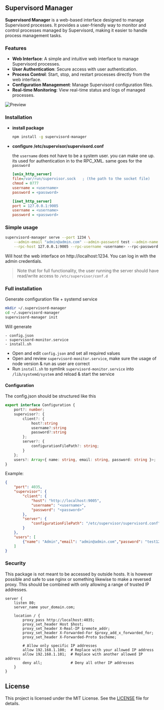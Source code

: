## Supervisord Manager

**Supervisord Manager** is a web-based interface designed to manage Supervisord processes. It provides a user-friendly way to monitor and control processes managed by Supervisord, making it easier to handle process management tasks.

### Features

- **Web Interface**: A simple and intuitive web interface to manage Supervisord processes.
- **User Authentication**: Secure access with user authentication.
- **Process Control**: Start, stop, and restart processes directly from the web interface.
- **Configuration Management**: Manage Supervisord configuration files.
- **Real-time Monitoring**: View real-time status and logs of managed processes.

![Preview](https://i.imgur.com/l2DFjuG.gif)

### Installation
- **install package**
    ```bash
    npm install -g supervisord-manager
    ```
- **configure /etc/supervisor/supervisord.conf**
 
    the `username` does not have to be a system user. you can make one up. its used for authentication in to the RPC_XML.
    same goes for the `password`
    ```ini 
    [unix_http_server]
    file=/var/run/supervisor.sock   ; (the path to the socket file)
    chmod = 0777
    username = <username>
    password = <password>
    
    [inet_http_server]
    port = 127.0.0.1:9005
    username = <username>
    password = <password>
    ```
  

### Simple usage
```bash
supervisord-manager serve --port 1234 \
    --admin-email "admin@admin.com" --admin-password test --admin-name Admin \
    --rpc-host 127.0.0.1:9005 --rpc-username <username> --rpc-password <password> 
```
Will host the web interface on http://localhost:1234. You can log in with the admin credentials.

> Note that for full functionality, the user running the server should have read/write access to `/etc/supervisor/conf.d`

### Full installation
Generate configuration file + systemd service  
```bash
mkdir ~/.supervisord-manager
cd ~/.supervisord-manager
supervisord-manager init
```

Will generate
```
- config.json
- supervisord-monitor.service
- install.sh
```

- Open and edit `config.json` and set all required values
- Open and review `supervisord-monitor.service`, make sure the usage of node version & run as user are correct
- Run `install.sh` to symlink `supervisord-monitor.service` into `/lib/systemd/system` and reload & start the service


#### Configuration
The config.json should be structured like this
```ts
export interface Configuration {
    port?: number;
    supervisor?: {
        client?: {
            host?:string
            username?:string
            password?:string
        };
        server?: {
            configurationFilePath?: string;
        }
    };
    users?: Array<{ name: string, email: string, password: string }>;
}
```

Example:
```json
{
    "port": 4035,
    "supervisor": {
        "client": {
            "host": "http://localhost:9005",
            "username": "<username>",
            "password": "<password>"
        },
        "server": {
            "configurationFilePath": "/etc/supervisor/supervisord.conf"
        }
    },
    "users": [
        {"name": "Admin","email": "admin@admin.com","password": "test1234"}
    ]
}
```

### Security
This package is not meant to be accessed by outside hosts. 
It is however possible and safe to use nginx or something likewise to make a reversed proxy.
This should be combined with only allowing a range of trusted IP addresses.

```nginx
server {
    listen 80;
    server_name your_domain.com;

    location / {
        proxy_pass http://localhost:4035;
        proxy_set_header Host $host;
        proxy_set_header X-Real-IP $remote_addr;
        proxy_set_header X-Forwarded-For $proxy_add_x_forwarded_for;
        proxy_set_header X-Forwarded-Proto $scheme;

        # Allow only specific IP addresses
        allow 192.168.1.100;  # Replace with your allowed IP address
        allow 192.168.1.101;  # Replace with another allowed IP address
        deny all;             # Deny all other IP addresses
    }
}
```


## License

This project is licensed under the MIT License. See the [LICENSE](LICENSE) file for details.


